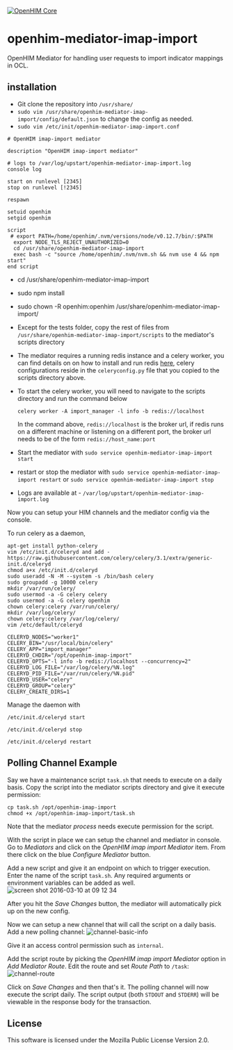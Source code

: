 [![OpenHIM Core](https://img.shields.io/badge/openhim--core-1.5%2B-brightgreen.svg)](http://openhim.readthedocs.org/en/latest/user-guide/versioning.html)

# openhim-mediator-imap-import
OpenHIM Mediator for handling user requests to import indicator mappings in OCL. 

## installation

- Git clone the repository  into `/usr/share/`
- `sudo vim /usr/share/openhim-mediator-imap-import/config/default.json` to change the config as needed.
- `sudo vim /etc/init/openhim-mediator-imap-import.conf `
```
# OpenHIM imap-import mediator

description "OpenHIM imap-import mediator"

# logs to /var/log/upstart/openhim-mediator-imap-import.log
console log

start on runlevel [2345]
stop on runlevel [!2345]

respawn

setuid openhim
setgid openhim

script
 # export PATH=/home/openhim/.nvm/versions/node/v0.12.7/bin/:$PATH
  export NODE_TLS_REJECT_UNAUTHORIZED=0
  cd /usr/share/openhim-mediator-imap-import
  exec bash -c "source /home/openhim/.nvm/nvm.sh && nvm use 4 && npm start"
end script
```
- cd /usr/share/openhim-mediator-imap-import
- sudo  npm install
- sudo chown -R openhim:openhim /usr/share/openhim-mediator-imap-import/
- Except for the tests folder, copy the rest of files from `/usr/share/openhim-mediator-imap-import/scripts` 
  to the mediator's scripts directory
- The mediator requires a running redis instance and a celery worker, you can find details on 
  on how to install and run redis [here](https://redis.io/download), celery configurations reside in the 
  `celeryconfig.py` file that you copied to the scripts directory above. 
- To start the celery worker, you will need to navigate to the scripts directory and run the command below

  `celery worker -A import_manager -l info -b redis://localhost`
  
  In the command above, `redis://localhost` is the broker url, if redis runs on a different machine or 
  listening on a different port, the broker url needs to be of the form `redis://host_name:port`        
- Start the mediator with `sudo service openhim-mediator-imap-import start`
- restart or stop the mediator with `sudo service openhim-mediator-imap-import restart` or `sudo service openhim-mediator-imap-import stop`
- Logs are available at - `/var/log/upstart/openhim-mediator-imap-import.log`

Now you can setup your HIM channels and the mediator config via the console.

To run celery as a daemon, 
```
apt-get install python-celery
vim /etc/init.d/celeryd and add - https://raw.githubusercontent.com/celery/celery/3.1/extra/generic-init.d/celeryd
chmod a+x /etc/init.d/celeryd
sudo useradd -N -M --system -s /bin/bash celery
sudo groupadd -g 10000 celery
mkdir /var/run/celery/
sudo usermod -a -G celery celery
sudo usermod -a -G celery openhim
chown celery:celery /var/run/celery/
mkdir /var/log/celery/
chown celery:celery /var/log/celery/
vim /etc/default/celeryd
```

```
CELERYD_NODES="worker1"
CELERY_BIN="/usr/local/bin/celery"
CELERY_APP="import_manager"
CELERYD_CHDIR="/opt/openhim-imap-import"
CELERYD_OPTS="-l info -b redis://localhost --concurrency=2"
CELERYD_LOG_FILE="/var/log/celery/%N.log"
CELERYD_PID_FILE="/var/run/celery/%N.pid"
CELERYD_USER="celery"
CELERYD_GROUP="celery"
CELERY_CREATE_DIRS=1
```
Manage the daemon with

`/etc/init.d/celeryd start`

`/etc/init.d/celeryd stop`

`/etc/init.d/celeryd restart`

## Polling Channel Example
Say we have a maintenance script `task.sh` that needs to execute on a daily basis. Copy the script into the mediator scripts directory and give it execute permission:
```
cp task.sh /opt/openhim-imap-import
chmod +x /opt/openhim-imap-import/task.sh
```
Note that the mediator *process* needs execute permission for the script.

With the script in place we can setup the channel and mediator in console. Go to *Mediators* and click on the *OpenHIM imap import Mediator* item. From there click on the blue *Configure Mediator* button.

Add a new script and give it an endpoint on which to trigger execution. Enter the name of the script `task.sh`. Any required arguments or environment variables can be added as well.
![screen shot 2016-03-10 at 09 12 34](https://cloud.githubusercontent.com/assets/1872071/13662056/4ab49908-e6a0-11e5-90d3-bb10298bf95b.png)

After you hit the *Save Changes* button, the mediator will automatically pick up on the new config.

Now we can setup a new channel that will call the script on a daily basis. Add a new polling channel:
![channel-basic-info](https://cloud.githubusercontent.com/assets/1872071/13661621/f0066d2c-e69c-11e5-9e8c-b7b7ad5c15b8.png)

Give it an access control permission such as `internal`.

Add the script route by picking the *OpenHIM imap import Mediator* option in *Add Mediator Route*. Edit the route and set *Route Path* to `/task`:
![channel-route](https://cloud.githubusercontent.com/assets/1872071/13661539/0907ab20-e69c-11e5-807a-d82ac6339dc1.png)

Click on *Save Changes* and then that's it. The polling channel will now execute the script daily. The script output (both `STDOUT` and `STDERR`) will be viewable in the response body for the transaction.


## License
This software is licensed under the Mozilla Public License Version 2.0.
